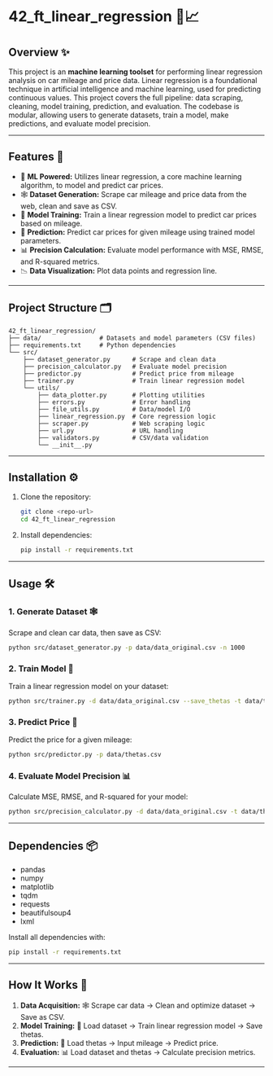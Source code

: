 # 42_ft_linear_regression 🚗📈

## Overview ✨

This project is an **machine learning toolset** for performing linear regression analysis on car mileage and price data. Linear regression is a foundational technique in artificial intelligence and machine learning, used for predicting continuous values. This project covers the full pipeline: data scraping, cleaning, model training, prediction, and evaluation. The codebase is modular, allowing users to generate datasets, train a model, make predictions, and evaluate model precision.

---

## Features 🚀

- 🤖 **ML Powered:** Utilizes linear regression, a core machine learning algorithm, to model and predict car prices.
- 🕸️ **Dataset Generation:** Scrape car mileage and price data from the web, clean and save as CSV.
- 🤖 **Model Training:** Train a linear regression model to predict car prices based on mileage.
- 🔮 **Prediction:** Predict car prices for given mileage using trained model parameters.
- 📊 **Precision Calculation:** Evaluate model performance with MSE, RMSE, and R-squared metrics.
- 📉 **Data Visualization:** Plot data points and regression line.

---

## Project Structure 🗂️

```
42_ft_linear_regression/
├── data/                # Datasets and model parameters (CSV files)
├── requirements.txt     # Python dependencies
└── src/
    ├── dataset_generator.py      # Scrape and clean data
    ├── precision_calculator.py   # Evaluate model precision
    ├── predictor.py              # Predict price from mileage
    ├── trainer.py                # Train linear regression model
    └── utils/
        ├── data_plotter.py       # Plotting utilities
        ├── errors.py             # Error handling
        ├── file_utils.py         # Data/model I/O
        ├── linear_regression.py  # Core regression logic
        ├── scraper.py            # Web scraping logic
        ├── url.py                # URL handling
        ├── validators.py         # CSV/data validation
        └── __init__.py
```

---

## Installation ⚙️

1. Clone the repository:
   ```sh
   git clone <repo-url>
   cd 42_ft_linear_regression
   ```
2. Install dependencies:
   ```sh
   pip install -r requirements.txt
   ```

---

## Usage 🛠️

### 1. Generate Dataset 🕸️
Scrape and clean car data, then save as CSV:
```sh
python src/dataset_generator.py -p data/data_original.csv -n 1000
```

### 2. Train Model 🤖
Train a linear regression model on your dataset:
```sh
python src/trainer.py -d data/data_original.csv --save_thetas -t data/thetas.csv --show_data
```

### 3. Predict Price 🔮
Predict the price for a given mileage:
```sh
python src/predictor.py -p data/thetas.csv
```

### 4. Evaluate Model Precision 📊
Calculate MSE, RMSE, and R-squared for your model:
```sh
python src/precision_calculator.py -d data/data_original.csv -t data/thetas.csv
```

---

## Dependencies 📦

- pandas
- numpy
- matplotlib
- tqdm
- requests
- beautifulsoup4
- lxml

Install all dependencies with:
```sh
pip install -r requirements.txt
```

---

## How It Works 🔄

1. **Data Acquisition:** 🕸️ Scrape car data → Clean and optimize dataset → Save as CSV.
2. **Model Training:** 🤖 Load dataset → Train linear regression model → Save thetas.
3. **Prediction:** 🔮 Load thetas → Input mileage → Predict price.
4. **Evaluation:** 📊 Load dataset and thetas → Calculate precision metrics.

---
